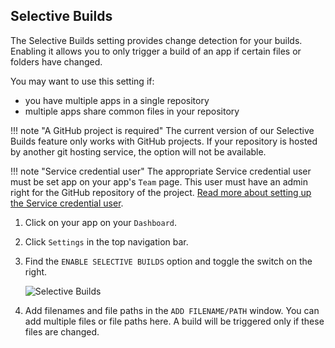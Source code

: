 ## Selective Builds

The Selective Builds setting provides change detection for your builds. Enabling it allows you to only trigger a build of an app if certain files or folders have changed.

You may want to use this setting if:

* you have multiple apps in a single repository
* multiple apps share common files in your repository

!!! note "A GitHub project is required"
    The current version of our Selective Builds feature only works with GitHub projects. If your repository is hosted by another git hosting service, the option will not be available.

!!! note "Service credential user"
    The appropriate Service credential user must be set app on your app's `Team` page. This user must have an admin right for the GitHub repository of the project. [Read more about setting up the Service credential user](/faq/github-pull-request-status-troubleshooting/#make-sure-to-select-a-service-credential-user-who-has-a-connected-github-account).

1. Click on your app on your `Dashboard`.

2. Click `Settings` in the top navigation bar.

3. Find the `ENABLE SELECTIVE BUILDS` option and toggle the switch on the right.

    ![Selective Builds](./img/getting-started/selective-builds.png)

4. Add filenames and file paths in the `ADD FILENAME/PATH` window. You can add multiple files or file paths here. A build will be triggered only if these files are changed.
